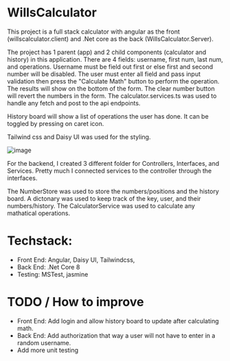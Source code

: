 # WillsCalculator

This project is a full stack calculator with angular as the front (willscalculator.client) and .Net core as the back (WillsCalculator.Server). 

The project has 1 parent (app) and 2 child components (calculator and history) in this application. There are 4 fields: username, first num, last num, and operations. Username must be field out first or else first and second number will be disabled. The user must enter all field and pass input validation then press the "Calculate Math" button to perform the operation. The results will show on the bottom of the form. The clear number button will revert the numbers in the form. The calculator.services.ts was used to handle any fetch and post to the api endpoints. 

History board will show a list of operations the user has done. It can be toggled by pressing on caret icon.   

Tailwind css and Daisy UI was used for the styling.

![image](https://github.com/Williamherr/WillsCalculator/assets/61044194/50075d2e-644d-420f-9fcb-6b88942f1381)

For the backend, I created 3 different folder for Controllers, Interfaces, and Services. Pretty much I connected services to the controller through the interfaces. 

The NumberStore was used to store the numbers/positions and the history board. A dictonary was used to keep track of the key, user, and their numbers/history. 
The CalculatorService was used to calculate any mathatical operations. 

# Techstack:

- Front End: Angular, Daisy UI, Tailwindcss, 
- Back End: .Net Core 8
- Testing: MSTest, jasmine

# TODO / How to improve
- Front End: Add login and allow history board to update after calculating math.
- Back End: Add authorization that way a user will not have to enter in a random username.
- Add more unit testing
